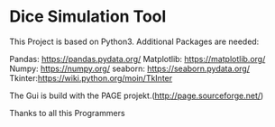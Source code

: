 # Dice Simulation Tool

This Project is based on Python3.
Additional Packages are needed:

Pandas: https://pandas.pydata.org/
Matplotlib: https://matplotlib.org/
Numpy: https://numpy.org/
seaborn: https://seaborn.pydata.org/
Tkinter:https://wiki.python.org/moin/TkInter

The Gui is build with the PAGE projekt.(http://page.sourceforge.net/)

Thanks to all this Programmers




